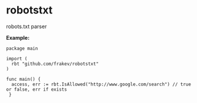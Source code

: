 # robotstxt
robots.txt parser

**Example:**

```
package main

import (
  rbt "github.com/frakev/robotstxt"
)

func main() {
  access, err := rbt.IsAllowed("http://www.google.com/search") // true or false, err if exists
 }
 ```
